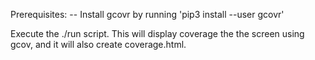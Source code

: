 Prerequisites:
-- Install gcovr by running 'pip3 install --user gcovr'

Execute the ./run script.  This will display coverage the the screen using gcov, and it will also create coverage.html.
